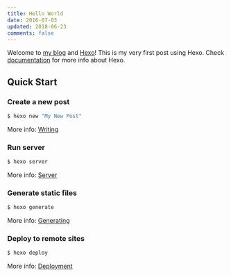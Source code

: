 ```yaml
---
title: Hello World
date: 2016-07-03
updated: 2018-06-23
comments: false
---
```

Welcome to [my blog](/~chaoliu) and [Hexo](https://hexo.io/)! This is my very first post using Hexo. Check [documentation](https://hexo.io/docs/) for more info about Hexo.
<!--more-->

## Quick Start

### Create a new post

``` bash
$ hexo new "My New Post"
```

More info: [Writing](https://hexo.io/docs/writing.html)

### Run server

``` bash
$ hexo server
```

More info: [Server](https://hexo.io/docs/server.html)

### Generate static files

``` bash
$ hexo generate
```

More info: [Generating](https://hexo.io/docs/generating.html)

### Deploy to remote sites

``` bash
$ hexo deploy
```

More info: [Deployment](https://hexo.io/docs/deployment.html)
